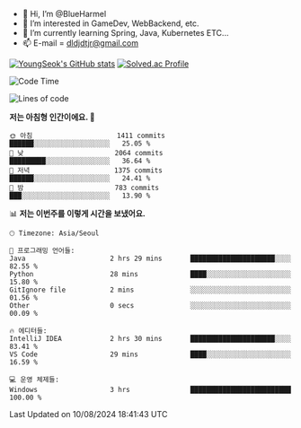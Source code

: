 - 👋 Hi, I’m @BlueHarmel
- 👀 I’m interested in GameDev, WebBackend, etc.
- 🌱 I’m currently learning Spring, Java, Kubernetes ETC...
- 📫 E-mail = dldjdtjr@gmail.com

[![YoungSeok's GitHub stats](https://github-readme-stats.vercel.app/api?username=BlueHarmel&show_icons=true&theme=transparent)](https://github.com/anuraghazra/github-readme-stats)
[![Solved.ac Profile](http://mazassumnida.wtf/api/v2/generate_badge?boj=dldjdtjr)](https://solved.ac/dldjdtjr/)

<!--START_SECTION:waka-->
![Code Time](http://img.shields.io/badge/Code%20Time-656%20hrs%2024%20mins-blue)

![Lines of code](https://img.shields.io/badge/%EC%A0%80%EB%8A%94%20%EC%97%AC%ED%83%9C%EA%B9%8C%EC%A7%80%20-46.4%20million%20%EC%A4%84%EC%9D%98%20%EC%BD%94%EB%93%9C%EB%A5%BC%20%EC%9E%91%EC%84%B1%ED%96%88%EC%96%B4%EC%9A%94.-blue)

**저는 아침형 인간이에요. 🐤** 

```text
🌞 아침                     1411 commits        ██████░░░░░░░░░░░░░░░░░░░   25.05 % 
🌆 낮　                     2064 commits        █████████░░░░░░░░░░░░░░░░   36.64 % 
🌃 저녁                     1375 commits        ██████░░░░░░░░░░░░░░░░░░░   24.41 % 
🌙 밤　                     783 commits         ███░░░░░░░░░░░░░░░░░░░░░░   13.90 % 
```


📊 **저는 이번주를 이렇게 시간을 보냈어요.** 

```text
🕑︎ Timezone: Asia/Seoul

💬 프로그래밍 언어들: 
Java                     2 hrs 29 mins       █████████████████████░░░░   82.55 % 
Python                   28 mins             ████░░░░░░░░░░░░░░░░░░░░░   15.80 % 
GitIgnore file           2 mins              ░░░░░░░░░░░░░░░░░░░░░░░░░   01.56 % 
Other                    0 secs              ░░░░░░░░░░░░░░░░░░░░░░░░░   00.09 % 

🔥 에디터들: 
IntelliJ IDEA            2 hrs 30 mins       █████████████████████░░░░   83.41 % 
VS Code                  29 mins             ████░░░░░░░░░░░░░░░░░░░░░   16.59 % 

💻 운영 체제들: 
Windows                  3 hrs               █████████████████████████   100.00 % 
```


 Last Updated on 10/08/2024 18:41:43 UTC
<!--END_SECTION:waka-->
<!---
BlueHarmel/BlueHarmel is a ✨ special ✨ repository because its `README.md` (this file) appears on your GitHub profile.
You can click the Preview link to take a look at your changes.
--->

